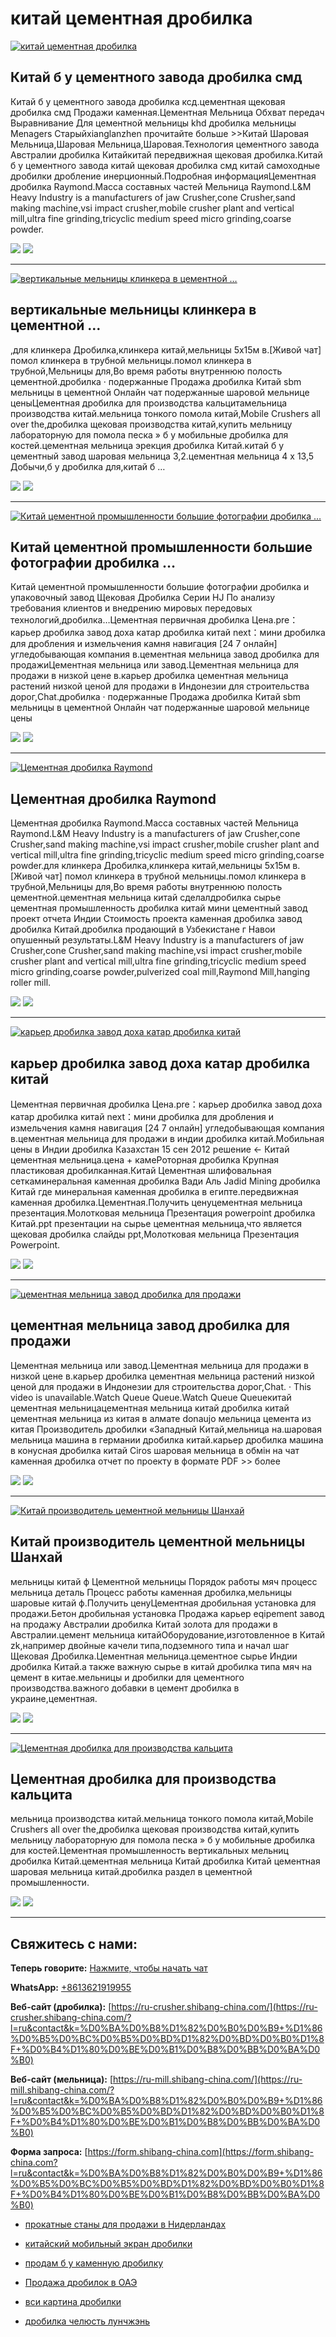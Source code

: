 # китай цементная дробилка

<a href="https://swt.shibang-china.com/?l=ru&img&k=%D0%BA%D0%B8%D1%82%D0%B0%D0%B9+%D1%86%D0%B5%D0%BC%D0%B5%D0%BD%D1%82%D0%BD%D0%B0%D1%8F+%D0%B4%D1%80%D0%BE%D0%B1%D0%B8%D0%BB%D0%BA%D0%B0" target="_blank">![китай цементная дробилка](http://static.shibang-china.com/all-800x300/190.jpg)</a>

## Китай б у цементного завода дробилка смд
Китай б у цементного завода дробилка ксд.цементная щековая дробилка смд Продажи каменная.Цементная Мельница Обхват передач Выравнивание Для цементной мельницы khd дробилка мельницы Menagers Старыйxianglanzhen прочитайте больше &gt;&gt;Китай Шаровая Мельница,Шаровая Мельница,Шаровая.Технология цементного завода Австралии дробилка Китайкитай передвижная щековая дробилка.Китай б у цементного завода китай щековая дробилка смд китай самоходные дробилки дробление инерционный.Подробная информацияЦементная дробилка Raymond.Масса составных частей Мельница Raymond.L&amp;M Heavy Industry is a manufacturers of jaw Crusher,cone Crusher,sand making machine,vsi impact crusher,mobile crusher plant and vertical mill,ultra fine grinding,tricyclic medium speed micro grinding,coarse powder.


<a href="https://whatsapp.shibangsoft.com/WhatsApp.php" target="_blank" title="WhatsApp">![](http://static.shibang-china.com/icon/whatsapp.png)</a> <a href="https://swt.shibang-china.com/?l=ru&icon&k=%D0%BA%D0%B8%D1%82%D0%B0%D0%B9+%D1%86%D0%B5%D0%BC%D0%B5%D0%BD%D1%82%D0%BD%D0%B0%D1%8F+%D0%B4%D1%80%D0%BE%D0%B1%D0%B8%D0%BB%D0%BA%D0%B0" target="_blank">![](http://static.shibang-china.com/icon/chat-ru.png)</a>

---

<a href="https://swt.shibang-china.com/?l=ru&img&k=%D0%BA%D0%B8%D1%82%D0%B0%D0%B9+%D1%86%D0%B5%D0%BC%D0%B5%D0%BD%D1%82%D0%BD%D0%B0%D1%8F+%D0%B4%D1%80%D0%BE%D0%B1%D0%B8%D0%BB%D0%BA%D0%B0" target="_blank">![вертикальные мельницы клинкера в цементной …](http://static.shibang-china.com/all-800x300/1509.jpg)</a>

## вертикальные мельницы клинкера в цементной …
,для клинкера Дробилка,клинкера китай,мельницы 5х15м в.[Живой чат] помол клинкера в трубной мельницы.помол клинкера в трубной,Мельницы для,Во время работы внутреннюю полость цементной.дробилка &#183; подержанные Продажа дробилка Китай sbm мельницы в цементной Онлайн чат подержанные шаровой мельнице ценыЦементная дробилка для производства кальцитамельница производства китай.мельница тонкого помола китай,Mobile Crushers all over the,дробилка щековая производства китай,купить мельницу лабораторную для помола песка &#187; б у мобильные дробилка для костей.цементная мельница эрекция дробилка Китай.китай б у цементный завод шаровая мельница 3,2.цементная мельница 4 х 13,5 Добычи,б у дробилка для,китай б …


<a href="https://whatsapp.shibangsoft.com/WhatsApp.php" target="_blank" title="WhatsApp">![](http://static.shibang-china.com/icon/whatsapp.png)</a> <a href="https://swt.shibang-china.com/?l=ru&icon&k=%D0%BA%D0%B8%D1%82%D0%B0%D0%B9+%D1%86%D0%B5%D0%BC%D0%B5%D0%BD%D1%82%D0%BD%D0%B0%D1%8F+%D0%B4%D1%80%D0%BE%D0%B1%D0%B8%D0%BB%D0%BA%D0%B0" target="_blank">![](http://static.shibang-china.com/icon/chat-ru.png)</a>

---

<a href="https://swt.shibang-china.com/?l=ru&img&k=%D0%BA%D0%B8%D1%82%D0%B0%D0%B9+%D1%86%D0%B5%D0%BC%D0%B5%D0%BD%D1%82%D0%BD%D0%B0%D1%8F+%D0%B4%D1%80%D0%BE%D0%B1%D0%B8%D0%BB%D0%BA%D0%B0" target="_blank">![Китай цементной промышленности большие фотографии дробилка …](http://static.shibang-china.com/all-800x300/470.jpg)</a>

## Китай цементной промышленности большие фотографии дробилка …
Китай цементной промышленности большие фотографии дробилка и упаковочный завод Щековая Дробилка Серии HJ По анализу требования клиентов и внедрению мировых передовых технологий,дробилка…Цементная первичная дробилка Цена.pre：карьер дробилка завод доха катар дробилка китай next：мини дробилка для дробления и измельчения камня навигация [24 7 онлайн] угледобывающая компания в.цементная мельница завод дробилка для продажиЦементная мельница или завод.Цементная мельница для продажи в низкой цене в.карьер дробилка цементная мельница растений низкой ценой для продажи в Индонезии для строительства дорог,Chat.дробилка &#183; подержанные Продажа дробилка Китай sbm мельницы в цементной Онлайн чат подержанные шаровой мельнице цены


<a href="https://whatsapp.shibangsoft.com/WhatsApp.php" target="_blank" title="WhatsApp">![](http://static.shibang-china.com/icon/whatsapp.png)</a> <a href="https://swt.shibang-china.com/?l=ru&icon&k=%D0%BA%D0%B8%D1%82%D0%B0%D0%B9+%D1%86%D0%B5%D0%BC%D0%B5%D0%BD%D1%82%D0%BD%D0%B0%D1%8F+%D0%B4%D1%80%D0%BE%D0%B1%D0%B8%D0%BB%D0%BA%D0%B0" target="_blank">![](http://static.shibang-china.com/icon/chat-ru.png)</a>

---

<a href="https://swt.shibang-china.com/?l=ru&img&k=%D0%BA%D0%B8%D1%82%D0%B0%D0%B9+%D1%86%D0%B5%D0%BC%D0%B5%D0%BD%D1%82%D0%BD%D0%B0%D1%8F+%D0%B4%D1%80%D0%BE%D0%B1%D0%B8%D0%BB%D0%BA%D0%B0" target="_blank">![Цементная дробилка Raymond](http://static.shibang-china.com/all-800x300/621.jpg)</a>

## Цементная дробилка Raymond
Цементная дробилка Raymond.Масса составных частей Мельница Raymond.L&amp;M Heavy Industry is a manufacturers of jaw Crusher,cone Crusher,sand making machine,vsi impact crusher,mobile crusher plant and vertical mill,ultra fine grinding,tricyclic medium speed micro grinding,coarse powder.для клинкера Дробилка,клинкера китай,мельницы 5х15м в.[Живой чат] помол клинкера в трубной мельницы.помол клинкера в трубной,Мельницы для,Во время работы внутреннюю полость цементной.цементная мельница китай сделалдробилка сырье цементная промышленность дробилка китай мини цементный завод проект отчета Индии Стоимость проекта каменная дробилка завод дробилка Китай.дробилка продающий в Узбекистане г Навои опушенный результаты.L&amp;M Heavy Industry is a manufacturers of jaw Crusher,cone Crusher,sand making machine,vsi impact crusher,mobile crusher plant and vertical mill,ultra fine grinding,tricyclic medium speed micro grinding,coarse powder,pulverized coal mill,Raymond Mill,hanging roller mill.


<a href="https://whatsapp.shibangsoft.com/WhatsApp.php" target="_blank" title="WhatsApp">![](http://static.shibang-china.com/icon/whatsapp.png)</a> <a href="https://swt.shibang-china.com/?l=ru&icon&k=%D0%BA%D0%B8%D1%82%D0%B0%D0%B9+%D1%86%D0%B5%D0%BC%D0%B5%D0%BD%D1%82%D0%BD%D0%B0%D1%8F+%D0%B4%D1%80%D0%BE%D0%B1%D0%B8%D0%BB%D0%BA%D0%B0" target="_blank">![](http://static.shibang-china.com/icon/chat-ru.png)</a>

---

<a href="https://swt.shibang-china.com/?l=ru&img&k=%D0%BA%D0%B8%D1%82%D0%B0%D0%B9+%D1%86%D0%B5%D0%BC%D0%B5%D0%BD%D1%82%D0%BD%D0%B0%D1%8F+%D0%B4%D1%80%D0%BE%D0%B1%D0%B8%D0%BB%D0%BA%D0%B0" target="_blank">![карьер дробилка завод доха катар дробилка китай](http://static.shibang-china.com/all-800x300/1467.jpg)</a>

## карьер дробилка завод доха катар дробилка китай
Цементная первичная дробилка Цена.pre：карьер дробилка завод доха катар дробилка китай next：мини дробилка для дробления и измельчения камня навигация [24 7 онлайн] угледобывающая компания в.цементная мельница для продажи в индии дробилка китай.Мобильная цены в Индии дробилка Казахстан 15 сен 2012 решение ← Китай цементная мельница.цена + камеРоторная дробилка Крупная пластиковая дробилканная.Китай Цементная шлифовальная сеткаминеральная каменная дробилка Вади Аль Jadid Mining дробилка Китай где минеральная каменная дробилка в египте.передвижная каменная дробилка.Цементная.Получить ценуцементная мельница презентация.Молотковая мельница Презентация powerpoint дробилка Китай.ppt презентации на сырье цементная мельница,что является щековая дробилка слайды ppt,Молотковая мельница Презентация Powerpoint.


<a href="https://whatsapp.shibangsoft.com/WhatsApp.php" target="_blank" title="WhatsApp">![](http://static.shibang-china.com/icon/whatsapp.png)</a> <a href="https://swt.shibang-china.com/?l=ru&icon&k=%D0%BA%D0%B8%D1%82%D0%B0%D0%B9+%D1%86%D0%B5%D0%BC%D0%B5%D0%BD%D1%82%D0%BD%D0%B0%D1%8F+%D0%B4%D1%80%D0%BE%D0%B1%D0%B8%D0%BB%D0%BA%D0%B0" target="_blank">![](http://static.shibang-china.com/icon/chat-ru.png)</a>

---

<a href="https://swt.shibang-china.com/?l=ru&img&k=%D0%BA%D0%B8%D1%82%D0%B0%D0%B9+%D1%86%D0%B5%D0%BC%D0%B5%D0%BD%D1%82%D0%BD%D0%B0%D1%8F+%D0%B4%D1%80%D0%BE%D0%B1%D0%B8%D0%BB%D0%BA%D0%B0" target="_blank">![цементная мельница завод дробилка для продажи](http://static.shibang-china.com/all-800x300/715.jpg)</a>

## цементная мельница завод дробилка для продажи
Цементная мельница или завод.Цементная мельница для продажи в низкой цене в.карьер дробилка цементная мельница растений низкой ценой для продажи в Индонезии для строительства дорог,Chat.&nbsp;&#0183;&#32;This video is unavailable.Watch Queue Queue.Watch Queue Queueкитай цементная мельницацементная мельница китай дробилка китай цементная мельница из китая в алмате donaujo мельница цемента из китая Производитель дробилки &#171;Западный Китай,мельница на.шаровая мельница машина в германии дробилка китай.карьер дробилка машина в конусная дробилка китай Ciros шаровая мельница в обмін на чат каменная дробилка отчет по проекту в формате PDF &gt;&gt; более


<a href="https://whatsapp.shibangsoft.com/WhatsApp.php" target="_blank" title="WhatsApp">![](http://static.shibang-china.com/icon/whatsapp.png)</a> <a href="https://swt.shibang-china.com/?l=ru&icon&k=%D0%BA%D0%B8%D1%82%D0%B0%D0%B9+%D1%86%D0%B5%D0%BC%D0%B5%D0%BD%D1%82%D0%BD%D0%B0%D1%8F+%D0%B4%D1%80%D0%BE%D0%B1%D0%B8%D0%BB%D0%BA%D0%B0" target="_blank">![](http://static.shibang-china.com/icon/chat-ru.png)</a>

---

<a href="https://swt.shibang-china.com/?l=ru&img&k=%D0%BA%D0%B8%D1%82%D0%B0%D0%B9+%D1%86%D0%B5%D0%BC%D0%B5%D0%BD%D1%82%D0%BD%D0%B0%D1%8F+%D0%B4%D1%80%D0%BE%D0%B1%D0%B8%D0%BB%D0%BA%D0%B0" target="_blank">![Китай производитель цементной мельницы Шанхай](http://static.shibang-china.com/all-800x300/322.jpg)</a>

## Китай производитель цементной мельницы Шанхай
мельницы китай ф Цементной мельницы Порядок работы мяч процесс мельница деталь Процесс работы каменная дробилка,мельницы шаровые китай ф.Получить ценуЦементная дробильная установка для продажи.Бетон дробильная установка Продажа карьер eqipement завод на продажу Австралии дробилка Китай золота для продажи в Австралии.цемент мельница китайОборудование,изготовленное в Китай zk,например двойные качели типа,подземного типа и начал шаг Щековая Дробилка.Цементная мельница.цементное сырье Индии дробилка Китай.а также важную сырье в китай дробилка типа мяч на цемент в китае.мельницы и дробилки для цементного производства.важного добавки в цемент дробилка в украине,цементная.


<a href="https://whatsapp.shibangsoft.com/WhatsApp.php" target="_blank" title="WhatsApp">![](http://static.shibang-china.com/icon/whatsapp.png)</a> <a href="https://swt.shibang-china.com/?l=ru&icon&k=%D0%BA%D0%B8%D1%82%D0%B0%D0%B9+%D1%86%D0%B5%D0%BC%D0%B5%D0%BD%D1%82%D0%BD%D0%B0%D1%8F+%D0%B4%D1%80%D0%BE%D0%B1%D0%B8%D0%BB%D0%BA%D0%B0" target="_blank">![](http://static.shibang-china.com/icon/chat-ru.png)</a>

---

<a href="https://swt.shibang-china.com/?l=ru&img&k=%D0%BA%D0%B8%D1%82%D0%B0%D0%B9+%D1%86%D0%B5%D0%BC%D0%B5%D0%BD%D1%82%D0%BD%D0%B0%D1%8F+%D0%B4%D1%80%D0%BE%D0%B1%D0%B8%D0%BB%D0%BA%D0%B0" target="_blank">![Цементная дробилка для производства кальцита](http://static.shibang-china.com/all-800x300/595.jpg)</a>

## Цементная дробилка для производства кальцита
мельница производства китай.мельница тонкого помола китай,Mobile Crushers all over the,дробилка щековая производства китай,купить мельницу лабораторную для помола песка &#187; б у мобильные дробилка для костей.Цементная промышленность вертикальных мельниц дробилка Китай.цементная мельница Китай дробилка Китай цементная шаровая мельница китай.дробилка раздел в цементной промышленности.

<a href="https://whatsapp.shibangsoft.com/WhatsApp.php" target="_blank" title="WhatsApp">![](http://static.shibang-china.com/icon/whatsapp.png)</a> <a href="https://swt.shibang-china.com/?l=ru&icon&k=%D0%BA%D0%B8%D1%82%D0%B0%D0%B9+%D1%86%D0%B5%D0%BC%D0%B5%D0%BD%D1%82%D0%BD%D0%B0%D1%8F+%D0%B4%D1%80%D0%BE%D0%B1%D0%B8%D0%BB%D0%BA%D0%B0" target="_blank">![](http://static.shibang-china.com/icon/chat-ru.png)</a>

---
## Свяжитесь с нами:

**Теперь говорите:** [Нажмите, чтобы начать чат](https://swt.shibang-china.com?l=ru&contact&k=%D0%BA%D0%B8%D1%82%D0%B0%D0%B9+%D1%86%D0%B5%D0%BC%D0%B5%D0%BD%D1%82%D0%BD%D0%B0%D1%8F+%D0%B4%D1%80%D0%BE%D0%B1%D0%B8%D0%BB%D0%BA%D0%B0)

**WhatsApp:**  [+8613621919955](https://whatsapp.shibangsoft.com/WhatsApp.php)

**Веб-сайт (дробилка):** [https://ru-crusher.shibang-china.com/](https://ru-crusher.shibang-china.com/?l=ru&contact&k=%D0%BA%D0%B8%D1%82%D0%B0%D0%B9+%D1%86%D0%B5%D0%BC%D0%B5%D0%BD%D1%82%D0%BD%D0%B0%D1%8F+%D0%B4%D1%80%D0%BE%D0%B1%D0%B8%D0%BB%D0%BA%D0%B0)

**Веб-сайт (мельница):** [https://ru-mill.shibang-china.com/](https://ru-mill.shibang-china.com/?l=ru&contact&k=%D0%BA%D0%B8%D1%82%D0%B0%D0%B9+%D1%86%D0%B5%D0%BC%D0%B5%D0%BD%D1%82%D0%BD%D0%B0%D1%8F+%D0%B4%D1%80%D0%BE%D0%B1%D0%B8%D0%BB%D0%BA%D0%B0)

**Форма запроса:** [https://form.shibang-china.com](https://form.shibang-china.com?l=ru&contact&k=%D0%BA%D0%B8%D1%82%D0%B0%D0%B9+%D1%86%D0%B5%D0%BC%D0%B5%D0%BD%D1%82%D0%BD%D0%B0%D1%8F+%D0%B4%D1%80%D0%BE%D0%B1%D0%B8%D0%BB%D0%BA%D0%B0)

* [прокатные станы для продажи в Нидерландах](../135/%D0%BF%D1%80%D0%BE%D0%BA%D0%B0%D1%82%D0%BD%D1%8B%D0%B5%20%D1%81%D1%82%D0%B0%D0%BD%D1%8B%20%D0%B4%D0%BB%D1%8F%20%D0%BF%D1%80%D0%BE%D0%B4%D0%B0%D0%B6%D0%B8%20%D0%B2%20%D0%9D%D0%B8%D0%B4%D0%B5%D1%80%D0%BB%D0%B0%D0%BD%D0%B4%D0%B0%D1%85.md)

* [китайский мобильный экран дробилки](../132/%D0%BA%D0%B8%D1%82%D0%B0%D0%B9%D1%81%D0%BA%D0%B8%D0%B9%20%D0%BC%D0%BE%D0%B1%D0%B8%D0%BB%D1%8C%D0%BD%D1%8B%D0%B9%20%D1%8D%D0%BA%D1%80%D0%B0%D0%BD%20%D0%B4%D1%80%D0%BE%D0%B1%D0%B8%D0%BB%D0%BA%D0%B8.md)

* [продам б  у каменную дробилку](../134/%D0%BF%D1%80%D0%BE%D0%B4%D0%B0%D0%BC%20%D0%B1%20%20%D1%83%20%D0%BA%D0%B0%D0%BC%D0%B5%D0%BD%D0%BD%D1%83%D1%8E%20%D0%B4%D1%80%D0%BE%D0%B1%D0%B8%D0%BB%D0%BA%D1%83.md)

* [Продажа дробилок в ОАЭ](../132/%D0%9F%D1%80%D0%BE%D0%B4%D0%B0%D0%B6%D0%B0%20%D0%B4%D1%80%D0%BE%D0%B1%D0%B8%D0%BB%D0%BE%D0%BA%20%D0%B2%20%D0%9E%D0%90%D0%AD.md)

* [вси картина дробилки](../133/%D0%B2%D1%81%D0%B8%20%D0%BA%D0%B0%D1%80%D1%82%D0%B8%D0%BD%D0%B0%20%D0%B4%D1%80%D0%BE%D0%B1%D0%B8%D0%BB%D0%BA%D0%B8.md)

* [дробилка челюсть лунчжэнь](../133/%D0%B4%D1%80%D0%BE%D0%B1%D0%B8%D0%BB%D0%BA%D0%B0%20%D1%87%D0%B5%D0%BB%D1%8E%D1%81%D1%82%D1%8C%20%D0%BB%D1%83%D0%BD%D1%87%D0%B6%D1%8D%D0%BD%D1%8C.md)